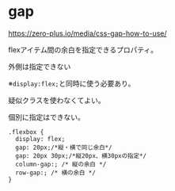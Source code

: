 # gap

https://zero-plus.io/media/css-gap-how-to-use/

flexアイテム間の余白を指定できるプロパティ。

外側は指定できない

※`display:flex;`と同時に使う必要あり。

疑似クラスを使わなくてよい。

個別に指定はできない。

```
.flexbox {
  display: flex;
  gap: 20px;/*縦・横で同じ余白*/
  gap: 20px 30px;/*縦20px、横30pxの指定*/
  column-gap:; /* 縦の余白 */
  row-gap:; /* 横の余白 */
}
```
